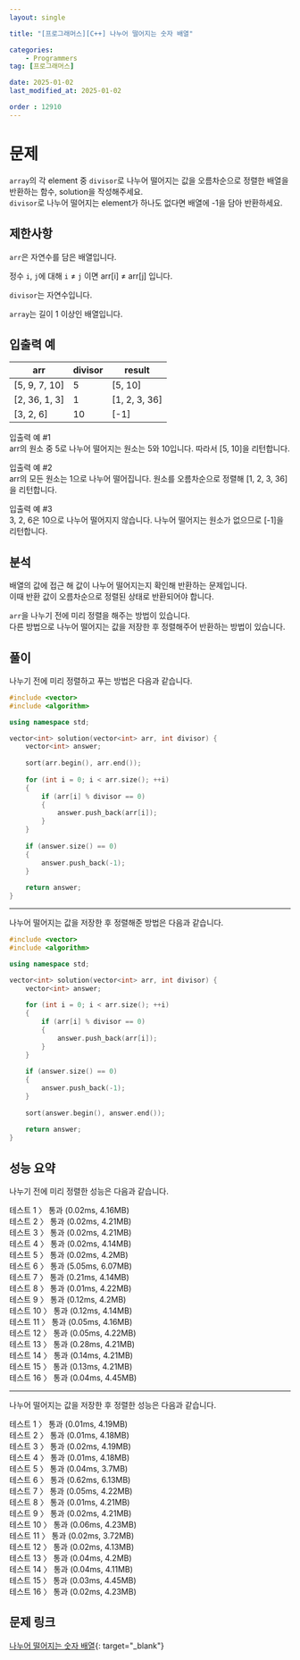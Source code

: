 ```yaml
---
layout: single

title: "[프로그래머스][C++] 나누어 떨어지는 숫자 배열"

categories:
    - Programmers
tag: [프로그래머스]

date: 2025-01-02
last_modified_at: 2025-01-02

order : 12910
---
```


# 문제

`array`의 각 element 중 `divisor`로 나누어 떨어지는 값을 오름차순으로 정렬한 배열을 반환하는 함수, solution을 작성해주세요.  
`divisor`로 나누어 떨어지는 element가 하나도 없다면 배열에 -1을 담아 반환하세요.

## 제한사항

`arr`은 자연수를 담은 배열입니다.

정수 `i`, `j`에 대해 `i` ≠ `j` 이면 arr[i] ≠ arr[j] 입니다.

`divisor`는 자연수입니다.

`array`는 길이 1 이상인 배열입니다.

## 입출력 예

|arr|divisor|result|
|---|---|---|
|[5, 9, 7, 10]|5|[5, 10]|
|[2, 36, 1, 3]|1|[1, 2, 3, 36]|
|[3, 2, 6]|10|[-1]|

입출력 예 #1  
arr의 원소 중 5로 나누어 떨어지는 원소는 5와 10입니다. 따라서 [5, 10]을 리턴합니다.

입출력 예 #2  
arr의 모든 원소는 1으로 나누어 떨어집니다. 원소를 오름차순으로 정렬해 [1, 2, 3, 36]을 리턴합니다.

입출력 예 #3  
3, 2, 6은 10으로 나누어 떨어지지 않습니다. 나누어 떨어지는 원소가 없으므로 [-1]을 리턴합니다.

## 분석

배열의 값에 접근 해 값이 나누어 떨어지는지 확인해 반환하는 문제입니다.  
이때 반환 값이 오름차순으로 정렬된 상태로 반환되어야 합니다.

`arr`을 나누기 전에 미리 정렬을 해주는 방법이 있습니다.  
다른 방법으로 나누어 떨어지는 값을 저장한 후 정렬해주어 반환하는 방법이 있습니다.

## 풀이

나누기 전에 미리 정렬하고 푸는 방법은 다음과 같습니다.

```cpp
#include <vector>
#include <algorithm>

using namespace std;

vector<int> solution(vector<int> arr, int divisor) {
    vector<int> answer;
    
    sort(arr.begin(), arr.end());
    
    for (int i = 0; i < arr.size(); ++i)
    {
        if (arr[i] % divisor == 0)
        {
            answer.push_back(arr[i]);
        }
    }
    
    if (answer.size() == 0)
    {
        answer.push_back(-1);
    }
    
    return answer;
}
```

---

나누어 떨어지는 값을 저장한 후 정렬해준 방법은 다음과 같습니다.

```cpp
#include <vector>
#include <algorithm>

using namespace std;

vector<int> solution(vector<int> arr, int divisor) {
    vector<int> answer;
    
    for (int i = 0; i < arr.size(); ++i)
    {
        if (arr[i] % divisor == 0)
        {
            answer.push_back(arr[i]);
        }
    }
    
    if (answer.size() == 0)
    {
        answer.push_back(-1);
    }
    
    sort(answer.begin(), answer.end());
    
    return answer;
}
```

## 성능 요약

나누기 전에 미리 정렬한 성능은 다음과 같습니다.

테스트 1 〉	통과 (0.02ms, 4.16MB)  
테스트 2 〉	통과 (0.02ms, 4.21MB)  
테스트 3 〉	통과 (0.02ms, 4.21MB)  
테스트 4 〉	통과 (0.02ms, 4.14MB)  
테스트 5 〉	통과 (0.02ms, 4.2MB)  
테스트 6 〉	통과 (5.05ms, 6.07MB)  
테스트 7 〉	통과 (0.21ms, 4.14MB)  
테스트 8 〉	통과 (0.01ms, 4.22MB)  
테스트 9 〉	통과 (0.12ms, 4.2MB)  
테스트 10 〉 통과 (0.12ms, 4.14MB)  
테스트 11 〉 통과 (0.05ms, 4.16MB)  
테스트 12 〉 통과 (0.05ms, 4.22MB)  
테스트 13 〉 통과 (0.28ms, 4.21MB)  
테스트 14 〉 통과 (0.14ms, 4.21MB)  
테스트 15 〉 통과 (0.13ms, 4.21MB)  
테스트 16 〉 통과 (0.04ms, 4.45MB)

---

나누어 떨어지는 값을 저장한 후 정렬한 성능은 다음과 같습니다.

테스트 1 〉	통과 (0.01ms, 4.19MB)  
테스트 2 〉	통과 (0.01ms, 4.18MB)  
테스트 3 〉	통과 (0.02ms, 4.19MB)  
테스트 4 〉	통과 (0.01ms, 4.18MB)  
테스트 5 〉	통과 (0.04ms, 3.7MB)  
테스트 6 〉	통과 (0.62ms, 6.13MB)  
테스트 7 〉	통과 (0.05ms, 4.22MB)  
테스트 8 〉	통과 (0.01ms, 4.21MB)  
테스트 9 〉	통과 (0.02ms, 4.21MB)  
테스트 10 〉 통과 (0.06ms, 4.23MB)  
테스트 11 〉 통과 (0.02ms, 3.72MB)  
테스트 12 〉 통과 (0.02ms, 4.13MB)  
테스트 13 〉 통과 (0.04ms, 4.2MB)  
테스트 14 〉 통과 (0.04ms, 4.11MB)  
테스트 15 〉 통과 (0.03ms, 4.45MB)  
테스트 16 〉 통과 (0.02ms, 4.23MB)

## 문제 링크

[나누어 떨어지는 숫자 배열](https://school.programmers.co.kr/learn/courses/30/lessons/12910){: target="_blank"}